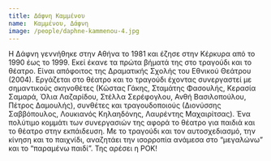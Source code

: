 ```yaml
---
title: Δάφνη Καμμένου
name:  Καμμένου, Δάφνη
image: /people/daphne-kammenou-4.jpg
---
```


Η Δάφνη γεννήθηκε στην Αθήνα το 1981 και έζησε στην Κέρκυρα από το 1990 έως το 1999. Εκεί έκανε τα πρώτα βήματά της στο τραγούδι και το θέατρο. Είναι απόφοιτος της Δραματικής Σχολής του Εθνικού Θεάτρου (2004). Εργάζεται στο θέατρο και το τραγούδι έχοντας συνεργαστεί με σημαντικούς σκηνοθέτες (Κώστας Γάκης, Σταμάτης Φασουλής, Κερασία Σαμαρά, Όλια Λαζαρίδου, Στέλλα Σερέφογλου, Ανθή Βασιλοπούλου, Πέτρος Δαμουλής), συνθέτες και τραγουδοποιούς (Διονύσσης Σαββόπουλος, Λουκιανός Κηλαηδόνης, Λαυρέντης Μαχαιρίτσας). Ένα πολύτιμο κομμάτι των συνεργασιών της αφορά το θέατρο για παιδιά και το θέατρο στην εκπάιδευση. Με το τραγούδι και τον αυτοσχεδιασμό, την κίνηση και το παιχνίδι, αναζητάει την ισορροπία ανάμεσα στο “μεγαλώνω” και το “παραμένω παιδί”. Της αρέσει η ΡΟΚ!